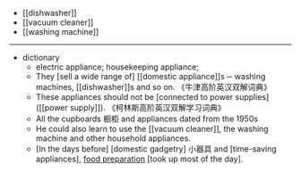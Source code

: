 - [[dishwasher]]
- [[vacuum cleaner]]
- [[washing machine]]
- ---
- dictionary 
    - electric appliance; housekeeping appliance; 
    - They [sell a wide range of] [[domestic appliance]]s ─ washing machines, [[dishwasher]]s and so on. 《牛津高阶英汉双解词典》
    - These appliances should not be [connected to power supplies]([[power supply]]). 《柯林斯高阶英汉双解学习词典》
    - All the cupboards 橱柜 and appliances dated from the 1950s 
    - He could also learn to use the [[vacuum cleaner]], the washing machine and other household appliances. 
    - [In the days before] [domestic gadgetry] 小器具 and [time-saving appliances], [food preparation](((dSyZrdrEd))) [took up most of the day]. 
